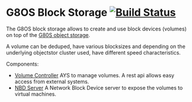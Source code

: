 # G8OS Block Storage [![Build Status](https://travis-ci.org/g8os/blockstor.svg?branch=master)](https://travis-ci.org/g8os/blockstor)

The G8OS block storage allows to create and use block devices (volumes) on top of the [G80S object storage](https://github.com/g8os/objstor).

A volume can be deduped, have various blocksizes and depending on the underlying objectstor cluster used, have different speed characteristics.

Components:
* [Volume Controller](volumecontroller/readme.md)
    AYS to manage volumes. A rest api allows easy access from external systems.
* [NBD Server](nbdserver/readme.md)
    A Network Block Device server to expose the volumes to virtual machines.
